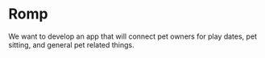 # Romp

We want to develop an app that will connect pet owners for play dates, pet sitting, and general pet related things.
